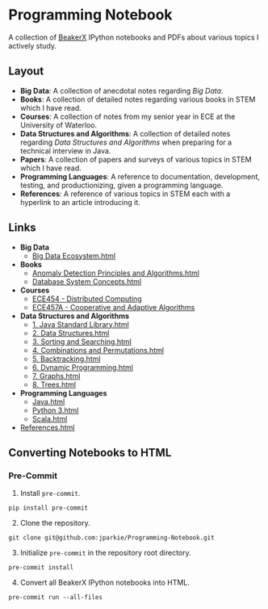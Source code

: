 # Programming Notebook

A collection of [BeakerX](http://beakerx.com/) IPython notebooks and PDFs about various topics I actively study.

## Layout

- **Big Data**: A collection of anecdotal notes regarding *Big Data*.
- **Books**: A collection of detailed notes regarding various books in STEM which I have read.
- **Courses**: A collection of notes from my senior year in ECE at the University of Waterloo.
- **Data Structures and Algorithms**: A collection of detailed notes regarding *Data Structures and Algorithms* when preparing for a technical interview in Java.
- **Papers**: A collection of papers and surveys of various topics in STEM which I have read.
- **Programming Languages**: A reference to documentation, development, testing, and productionizing, given a programming language.
- **References**: A reference of various topics in STEM each with a hyperlink to an article introducing it.

## Links

- **Big Data**
	- [Big Data Ecosystem.html](http://jacobpark.me/Programming-Notebook/Big%20Data/Big%20Data%20Ecosystem.html)
- **Books**
	- [Anomaly Detection Principles and Algorithms.html](http://jacobpark.me/Programming-Notebook/Books/Anomaly%20Detection%20Principles%20and%20Algorithms/Anomaly%20Detection%20Principles%20and%20Algorithms.html)
	- [Database System Concepts.html](http://jacobpark.me/Programming-Notebook/Books/Database%20System%20Concepts/Database%20System%20Concepts.html)
- **Courses**
	- [ECE454 - Distributed Computing](http://jacobpark.me/Programming-Notebook/Courses/ECE454/ECE454%20Notes.html)
	- [ECE457A - Cooperative and Adaptive Algorithms](http://jacobpark.me/Programming-Notebook/Courses/ECE457A/ECE457A%20Notes.html)
- **Data Structures and Algorithms**
	- [1\. Java Standard Library.html](http://jacobpark.me/Programming-Notebook/Data%20Structures%20and%20Algorithms/1.%20Java%20Standard%20Library.html)
	- [2\. Data Structures.html](http://jacobpark.me/Programming-Notebook/Data%20Structures%20and%20Algorithms/2.%20Data%20Structures.html)
	- [3\. Sorting and Searching.html](http://jacobpark.me/Programming-Notebook/Data%20Structures%20and%20Algorithms/3.%20Sorting%20and%20Searching.html)
	- [4\. Combinations and Permutations.html](http://jacobpark.me/Programming-Notebook/Data%20Structures%20and%20Algorithms/4.%20Combinations%20and%20Permutations.html)
	- [5\. Backtracking.html](http://jacobpark.me/Programming-Notebook/Data%20Structures%20and%20Algorithms/5.%20Backtracking.html)
	- [6\. Dynamic Programming.html](http://jacobpark.me/Programming-Notebook/Data%20Structures%20and%20Algorithms/6.%20Dynamic%20Programming.html)
	- [7\. Graphs.html](http://jacobpark.me/Programming-Notebook/Data%20Structures%20and%20Algorithms/7.%20Graphs.html)
	- [8\. Trees.html](http://jacobpark.me/Programming-Notebook/Data%20Structures%20and%20Algorithms/8.%20Trees.html)
- **Programming Languages**
	- [Java.html](http://jacobpark.me/Programming-Notebook/Programming%20Languages/Java.html)
	- [Python 3.html](http://jacobpark.me/Programming-Notebook/Programming%20Languages/Python%203.html)
	- [Scala.html](http://jacobpark.me/Programming-Notebook/Programming%20Languages/Scala.html)
- [References.html](http://jacobpark.me/Programming-Notebook/References.html)

## Converting Notebooks to HTML

### Pre-Commit

1. Install `pre-commit`.
```
pip install pre-commit
```
2. Clone the repository.
```
git clone git@github.com:jparkie/Programming-Notebook.git
```
3. Initialize `pre-commit` in the repository root directory.
```
pre-commit install
```
4. Convert all BeakerX IPython notebooks into HTML.
```
pre-commit run --all-files
```
